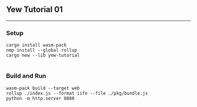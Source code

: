 ## Yew Tutorial 01
***
### Setup
```
cargo install wasm-pack
nmp install --global rollup
cargo new --lib yew-tutorial
```
#
### Build and Run
```
wasm-pack build --target web
rollup ./index.js --format iife --file ./pkg/bundle.js
python -m http.server 8080
```
#
